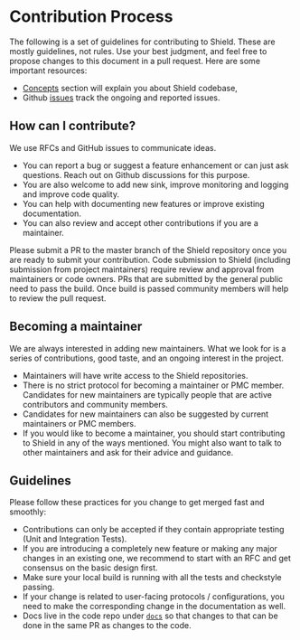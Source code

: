 # Contribution Process

The following is a set of guidelines for contributing to Shield. These are mostly guidelines, not rules. Use your best judgment, and feel free to propose changes to this document in a pull request. Here are some important resources:

- [Concepts](../concepts/structure.md) section will explain you about Shield codebase,
- Github [issues](https://github.com/odpf/shield/issues) track the ongoing and reported issues.

## How can I contribute?

We use RFCs and GitHub issues to communicate ideas.

- You can report a bug or suggest a feature enhancement or can just ask questions. Reach out on Github discussions for this purpose.
- You are also welcome to add new sink, improve monitoring and logging and improve code quality.
- You can help with documenting new features or improve existing documentation.
- You can also review and accept other contributions if you are a maintainer.

Please submit a PR to the master branch of the Shield repository once you are ready to submit your contribution. Code submission to Shield \(including submission from project maintainers\) require review and approval from maintainers or code owners. PRs that are submitted by the general public need to pass the build. Once build is passed community members will help to review the pull request.

## Becoming a maintainer

We are always interested in adding new maintainers. What we look for is a series of contributions, good taste, and an ongoing interest in the project.

- Maintainers will have write access to the Shield repositories.
- There is no strict protocol for becoming a maintainer or PMC member. Candidates for new maintainers are typically people that are active contributors and community members.
- Candidates for new maintainers can also be suggested by current maintainers or PMC members.
- If you would like to become a maintainer, you should start contributing to Shield in any of the ways mentioned. You might also want to talk to other maintainers and ask for their advice and guidance.

## Guidelines

Please follow these practices for you change to get merged fast and smoothly:

- Contributions can only be accepted if they contain appropriate testing \(Unit and Integration Tests\).
- If you are introducing a completely new feature or making any major changes in an existing one, we recommend to start with an RFC and get consensus on the basic design first.
- Make sure your local build is running with all the tests and checkstyle passing.
- If your change is related to user-facing protocols / configurations, you need to make the corresponding change in the documentation as well.
- Docs live in the code repo under [`docs`](https://github.com/odpf/shield/blob/main/docs/README.md) so that changes to that can be done in the same PR as changes to the code.

